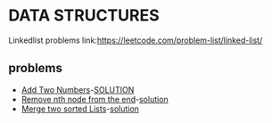 # DATA STRUCTURES
Linkedlist problems link:https://leetcode.com/problem-list/linked-list/

## problems
* [Add Two Numbers](Linked_List-md/P2.md)-[SOLUTION](Linked_List/P2.py)
* [Remove nth node from the end](Linked_List-md/P19.md)-[solution](Linked_List/P19.py)
* [Merge two sorted Lists](Linked_List-md/P21.md)-[solution](Linked_List/P21.py)